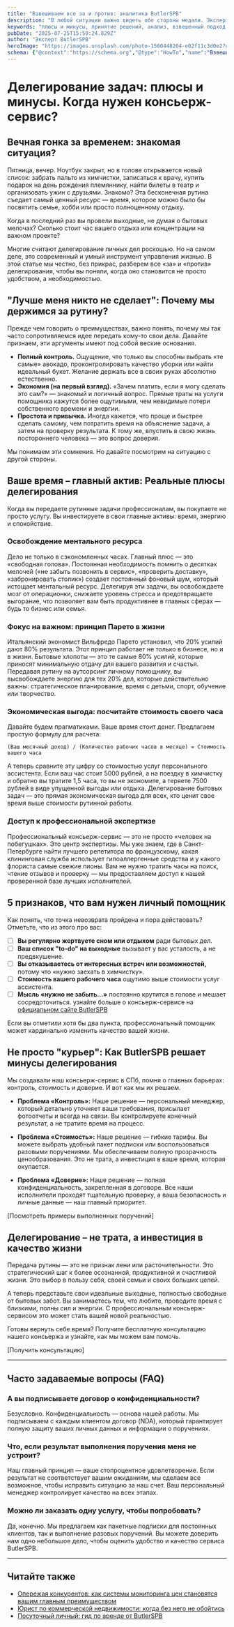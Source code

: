 ```yaml
---
title: "Взвешиваем все за и против: аналитика ButlerSPB"
description: "В любой ситуации важно видеть обе стороны медали. Эксперты ButlerSPB делятся методами оценки плюсов и минусов для принятия взвешенных и эффективных решений."
keywords: "плюсы и минусы, принятие решений, анализ, взвешенный подход, оценка рисков, ButlerSPB, как выбрать"
pubDate: "2025-07-25T15:59:24.829Z"
author: "Эксперт ButlerSPB"
heroImage: "https://images.unsplash.com/photo-1560448204-e02f11c3d0e2?q=80&w=2070&auto=format&fit=crop"
schema: {"@context":"https://schema.org","@type":"HowTo","name":"Взвешиваем все за и против: аналитика ButlerSPB","description":"В любой ситуации важно видеть обе стороны медали. Эксперты ButlerSPB делятся методами оценки плюсов и минусов для принятия взвешенных и эффективных решений.","image":{"@type":"ImageObject","url":"https://images.unsplash.com/photo-1560448204-e02f11c3d0e2?q=80&w=2070&auto=format&fit=crop"},"aggregateRating":{"@type":"AggregateRating","ratingValue":"4.9","reviewCount":306,"bestRating":"5","worstRating":"1"},"publisher":{"@type":"Organization","name":"Блог ButlerSPB","logo":{"@type":"ImageObject","url":"https://butlerspb-blog.netlify.app/favicon.ico"}},"mainEntityOfPage":{"@type":"WebPage","@id":"https://butlerspb-blog.netlify.app/blog/plyusy-minusy/"}}
---
```

# Делегирование задач: плюсы и минусы. Когда нужен консьерж-сервис?

## Вечная гонка за временем: знакомая ситуация?

Пятница, вечер. Ноутбук закрыт, но в голове открывается новый список: забрать пальто из химчистки, записаться к врачу, купить подарок на день рождения племяннику, найти билеты в театр и организовать ужин с друзьями. Знакомо? Эта бесконечная рутина съедает самый ценный ресурс — время, которое можно было бы посвятить семье, хобби или просто полноценному отдыху.

Когда в последний раз вы провели выходные, не думая о бытовых мелочах? Сколько стоит час вашего отдыха или концентрации на важном проекте?

Многие считают делегирование личных дел роскошью. Но на самом деле, это современный и умный инструмент управления жизнью. В этой статье мы честно, без прикрас, разберем все «за» и «против» делегирования, чтобы вы поняли, когда оно становится не просто удобством, а необходимостью.

## "Лучше меня никто не сделает": Почему мы держимся за рутину?

Прежде чем говорить о преимуществах, важно понять, почему мы так часто сопротивляемся идее передать кому-то свои дела. Давайте признаем, эти аргументы имеют под собой веские основания.

*   **Полный контроль.** Ощущение, что только вы способны выбрать «те самые» авокадо, проконтролировать качество уборки или найти идеальный букет. Желание держать все в своих руках абсолютно естественно.
*   **Экономия (на первый взгляд).** «Зачем платить, если я могу сделать это сам?» — знакомый и логичный вопрос. Прямые траты на услуги помощника кажутся более ощутимыми, чем невидимые потери собственного времени и энергии.
*   **Простота и привычка.** Иногда кажется, что проще и быстрее сделать самому, чем потратить время на объяснение задачи, а затем на проверку результата. К тому же, впустить в свою жизнь постороннего человека — это вопрос доверия.

Мы понимаем эти сомнения. Но давайте посмотрим на ситуацию с другой стороны.

## Ваше время – главный актив: Реальные плюсы делегирования

Когда вы передаете рутинные задачи профессионалам, вы покупаете не просто услугу. Вы инвестируете в свои главные активы: время, энергию и спокойствие.

### Освобождение ментального ресурса

Дело не только в сэкономленных часах. Главный плюс — это «свободная голова». Постоянная необходимость помнить о десятках мелочей («не забыть позвонить в сервис», «проверить доставку», «забронировать столик») создает постоянный фоновый шум, который истощает ментальный ресурс. Делегируя эти задачи, вы освобождаете мозг от операционки, снижаете уровень стресса и предотвращаете выгорание, что позволяет вам быть продуктивнее в главных сферах — будь то бизнес или семья.

### Фокус на важном: принцип Парето в жизни

Итальянский экономист Вильфредо Парето установил, что 20% усилий дают 80% результата. Этот принцип работает не только в бизнесе, но и в жизни. Бытовые хлопоты — это те самые 80% усилий, которые приносят минимальную отдачу для вашего развития и счастья. Передавая рутину на аутсорсинг личному помощнику, вы высвобождаете энергию для тех 20% дел, которые действительно важны: стратегическое планирование, время с детьми, спорт, обучение или творчество.

### Экономическая выгода: посчитайте стоимость своего часа

Давайте будем прагматиками. Ваше время стоит денег. Предлагаем простую формулу для расчета:

`(Ваш месячный доход) / (Количество рабочих часов в месяце) = Стоимость вашего часа`

А теперь сравните эту цифру со стоимостью услуг персонального ассистента. Если ваш час стоит 5000 рублей, а на поездку в химчистку и обратно вы тратите 1,5 часа, то вы не экономите, а теряете 7500 рублей в виде упущенной выгоды или отдыха. Делегирование бытовых задач — это прямая экономическая выгода для всех, кто ценит свое время выше стоимости рутинной работы.

### Доступ к профессиональной экспертизе

Профессиональный консьерж-сервис — это не просто «человек на побегушках». Это центр экспертизы. Мы уже знаем, где в Санкт-Петербурге найти лучшего репетитора по французскому, какая клининговая служба использует гипоаллергенные средства и у какого флориста самые свежие пионы. Вам не нужно тратить часы на поиск, чтение отзывов и проверку — мы предоставляем доступ к нашей проверенной базе лучших исполнителей.

## 5 признаков, что вам нужен личный помощник

Как понять, что точка невозврата пройдена и пора действовать? Отметьте, что из этого про вас:

*   [ ] **Вы регулярно жертвуете сном или отдыхом** ради бытовых дел.
*   [ ] **Ваш список "to-do" на выходные** вызывает у вас усталость, а не предвкушение.
*   [ ] **Вы отказываетесь от интересных встреч или возможностей,** потому что «нужно заехать в химчистку».
*   [ ] **Стоимость вашего рабочего часа** ощутимо выше стоимости услуг ассистента.
*   [ ] **Мысль «нужно не забыть...»** постоянно крутится в голове и мешает сосредоточиться. узнайте больше о консьерж-сервисе на <a href="https://butlerspb.ru/svyazatsya-s-konserzh-servisom" target="_blank" rel="nofollow">официальном сайте ButlerSPB</a>

Если вы отметили хотя бы два пункта, профессиональный помощник может кардинально изменить качество вашей жизни.

## Не просто "курьер": Как ButlerSPB решает минусы делегирования

Мы создавали наш консьерж-сервис в СПб, помня о главных барьерах: контроль, стоимость и доверие. И вот как мы их решаем.

*   **Проблема «Контроль»:** Наше решение — персональный менеджер, который детально уточняет ваши требования, присылает фотоотчеты и всегда на связи. Вы контролируете конечный результат, а не тратите время на процесс.

*   **Проблема «Стоимость»:** Наше решение — гибкие тарифы. Вы можете выбрать удобный пакет подписки или воспользоваться разовыми поручениями. Мы обеспечиваем полную прозрачность ценообразования. Это не трата, а инвестиция в ваше время, которая окупается.

*   **Проблема «Доверие»:** Наше решение — полная конфиденциальность, закрепленная в договоре. Все наши исполнители проходят тщательную проверку, а ваша безопасность и личные данные — наш главный приоритет.

[Посмотреть примеры выполненных поручений]

## Делегирование – не трата, а инвестиция в качество жизни

Передача рутины — это не признак лени или расточительности. Это стратегический шаг к более осознанной, продуктивной и счастливой жизни. Это выбор в пользу себя, своей семьи и своих больших целей.

А теперь представьте свои идеальные выходные, полностью свободные от бытовых забот. Вы занимаетесь тем, что любите, проводите время с близкими, полны сил и энергии. С профессиональным консьерж-сервисом это может стать вашей новой реальностью.

Готовы вернуть себе время? Получите бесплатную консультацию нашего консьержа и узнайте, как мы можем вам помочь.

[Получить консультацию]

---

## Часто задаваемые вопросы (FAQ)

### А вы подписываете договор о конфиденциальности?
Безусловно. Конфиденциальность — основа нашей работы. Мы подписываем с каждым клиентом договор (NDA), который гарантирует полную защиту ваших личных данных и информации о поручениях.

### Что, если результат выполнения поручения меня не устроит?
Наш главный принцип — ваше стопроцентное удовлетворение. Если результат не соответствует вашим ожиданиям, мы сделаем все возможное, чтобы исправить ситуацию за наш счет. Ваш персональный менеджер контролирует качество на всех этапах.

### Можно ли заказать одну услугу, чтобы попробовать?
Да, конечно. Мы предлагаем как пакетные подписки для постоянных клиентов, так и выполнение разовых поручений. Вы можете доверить нам одно небольшое дело, чтобы оценить удобство и качество сервиса ButlerSPB.

---

## Читайте также

*   [Опережая конкурентов: как системы мониторинга цен становятся вашим главным преимуществом](/blog/ispolzovanie-sistem-monitoringa-cen/)
*   [Юрист по коммерческой недвижимости: когда без него не обойтись](/blog/yurist-po-kommercheskoy-nedvizhimosti-kogda-bez-nego-ne-oboytis/)
*   [Посуточный личный: гид по аренде от ButlerSPB](/blog/posutochnyy-lichnyy/)

